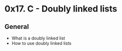 # 0x17. C - Doubly linked lists
## General
- What is a doubly linked list
- How to use doubly linked lists

